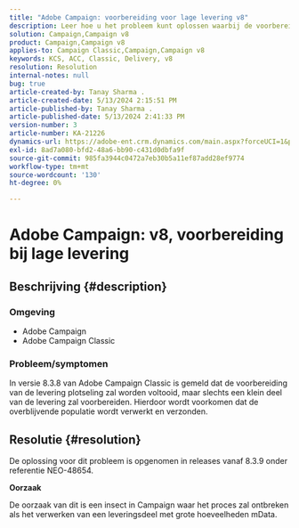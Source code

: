 ```yaml
---
title: "Adobe Campaign: voorbereiding voor lage levering v8"
description: Leer hoe u het probleem kunt oplossen waarbij de voorbereiding van de levering plotseling wordt voltooid en slechts een klein gedeelte van de levering voorbereidt.
solution: Campaign,Campaign v8
product: Campaign,Campaign v8
applies-to: Campaign Classic,Campaign,Campaign v8
keywords: KCS, ACC, Classic, Delivery, v8
resolution: Resolution
internal-notes: null
bug: true
article-created-by: Tanay Sharma .
article-created-date: 5/13/2024 2:15:51 PM
article-published-by: Tanay Sharma .
article-published-date: 5/13/2024 2:41:33 PM
version-number: 3
article-number: KA-21226
dynamics-url: https://adobe-ent.crm.dynamics.com/main.aspx?forceUCI=1&pagetype=entityrecord&etn=knowledgearticle&id=c1e55a47-3311-ef11-9f8a-6045bd02b206
exl-id: 8ad7a080-bfd2-48a6-bb90-c431d0dbfa9f
source-git-commit: 985fa3944c0472a7eb30b5a11ef87add28ef9774
workflow-type: tm+mt
source-wordcount: '130'
ht-degree: 0%

---
```


# Adobe Campaign: v8, voorbereiding bij lage levering

## Beschrijving {#description}


### Omgeving

- Adobe Campaign
- Adobe Campaign Classic


### Probleem/symptomen

In versie 8.3.8 van Adobe Campaign Classic is gemeld dat de voorbereiding van de levering plotseling zal worden voltooid, maar slechts een klein deel van de levering zal voorbereiden. Hierdoor wordt voorkomen dat de overblijvende populatie wordt verwerkt en verzonden.


## Resolutie {#resolution}


De oplossing voor dit probleem is opgenomen in releases vanaf 8.3.9 onder referentie NEO-48654.

<b>Oorzaak</b>

De oorzaak van dit is een insect in Campaign waar het proces zal ontbreken als het verwerken van een leveringsdeel met grote hoeveelheden mData.
